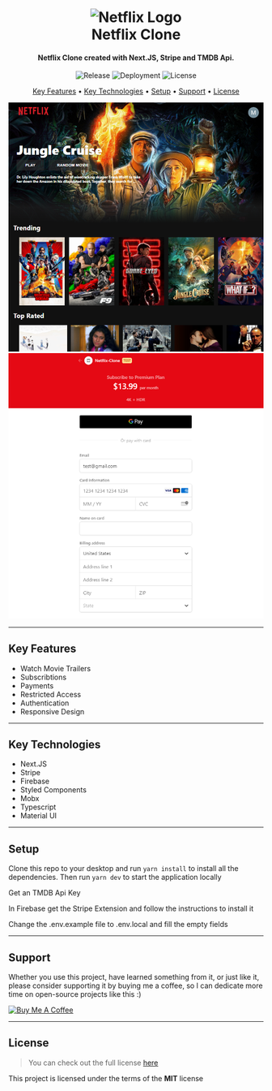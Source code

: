 <h1 align="center">
  <img width="200px" src="https://1000logos.net/wp-content/uploads/2017/05/Netflix-Logo-2006.png" alt="Netflix Logo" />
  <br />
  Netflix Clone
  <br />
</h1>

<h4 align="center">
   Netflix Clone created with Next.JS, Stripe and TMDB Api</a>.
</h4>

<p align="center">
   <img src="https://img.shields.io/github/v/release/MartsTech/netflix-clone" alt="Release" />
   <img src="https://vercelbadge.vercel.app/api/MartsTech/netflix-clone" alt="Deployment" />
   <img src="https://img.shields.io/github/license/MartsTech/netflix-clone" alt="License" />
</p>

<p align="center">
  <a href="#key-features">Key Features</a> •
  <a href="#key-technologies">Key Technologies</a> •
  <a href="#setup">Setup</a> •
  <a href="#support">Support</a> •
  <a href="#license">License</a>
</p>

![Home Screenshot](public/screenshots/home.png?raw=true "Home Screenshot")
![Payment Screenshot](public/screenshots/payment.png?raw=true "Payment Screenshot")

---

## Key Features

- Watch Movie Trailers
- Subscribtions
- Payments
- Restricted Access
- Authentication
- Responsive Design

---

## Key Technologies

- Next.JS
- Stripe
- Firebase
- Styled Components
- Mobx
- Typescript
- Material UI

---

## Setup

Clone this repo to your desktop and run `yarn install` to install all the dependencies.
Then run `yarn dev` to start the application locally

Get an TMDB Api Key

In Firebase get the Stripe Extension and follow the instructions to install it

Change the .env.example file to .env.local and fill the empty fields

---

## Support

Whether you use this project, have learned something from it, or just like it, please consider supporting it by buying me a coffee, so I can dedicate more time on open-source projects like this :)

<a href="https://www.buymeacoffee.com/martstech" target="_blank">
  <img src="https://cdn.buymeacoffee.com/buttons/v2/default-yellow.png" alt="Buy Me A Coffee" height="60px" width="217px" />
</a>

---

## License

> You can check out the full license [here](https://github.com/MartsTech/netflix-clone/blob/main/LICENSE)

This project is licensed under the terms of the **MIT** license
